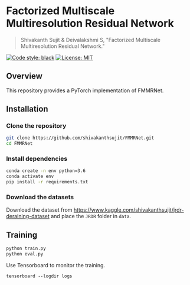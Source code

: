 # Factorized Multiscale Multiresolution Residual Network

> Shivakanth Sujit & Deivalakshmi S, "Factorized Multiscale Multiresolution Residual Network."

[![Code style: black](https://img.shields.io/badge/code%20style-black-000000.svg)](https://github.com/psf/black)
[![License: MIT](https://img.shields.io/badge/License-MIT-yellow.svg)](https://opensource.org/licenses/MIT)

## Overview

This repository provides a PyTorch implementation of FMMRNet.

## Installation

### Clone the repository

```bash
git clone https://github.com/shivakanthsujit/FMMRNet.git
cd FMMRNet
```

### Install dependencies

```bash
conda create -n env python=3.6
conda activate env
pip install -r requirements.txt
```

### Download the datasets

Download the dataset from <https://www.kaggle.com/shivakanthsujit/jrdr-deraining-dataset> and place the `JRDR` folder in `data`.

## Training

```bash
python train.py
python eval.py
```

Use Tensorboard to monitor the training.

`tensorboard --logdir logs`
